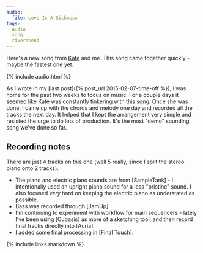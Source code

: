 ```yaml
---
audio:
  file: Love Is A Sickness
tags:
  audio
  song
  riversbend
---
```

Here's a new song from [Kate](http://kateleary.net) and me. This song came together quickly - maybe the fastest one yet.

{% include audio.html %}

As I wrote in my [last post]({% post_url 2015-02-07-time-off %}), I was home for the past two weeks to focus on music. For a couple days it seemed like Kate was constantly tinkering with this song. Once she was done, I came up with the chords and melody one day and recorded all the tracks the next day. It helped that I kept the arrangement very simple and resisted the urge to do lots of production. It's the most "demo" sounding song we've done so far.

## Recording notes

There are just 4 tracks on this one (well 5 really, since I split the stereo piano onto 2 tracks).

* The piano and electric piano sounds are from [SampleTank] - I intentionally used an upright piano sound for a less "pristine" sound. I also focused *very* hard on keeping the electric piano as understated as possible.
* Bass was recorded through [JamUp].
* I'm continuing to experiment with workflow for main sequencers - lately I've been using [Cubasis] as more of a sketching tool, and then record final tracks directly into [Auria].
* I added some final processing in [Final Touch].

{% include links.markdown %}